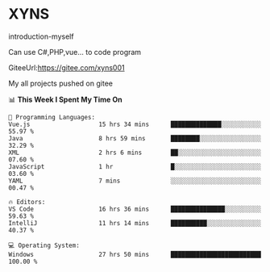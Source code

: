 # XYNS
introduction-myself

Can use C#,PHP,vue... to code program

GiteeUrl:https://gitee.com/xyns001

My all projects pushed on gitee

<!--START_SECTION:waka-->
📊 **This Week I Spent My Time On** 

```text
💬 Programming Languages: 
Vue.js                   15 hrs 34 mins      ██████████████░░░░░░░░░░░   55.97 % 
Java                     8 hrs 59 mins       ████████░░░░░░░░░░░░░░░░░   32.29 % 
XML                      2 hrs 6 mins        ██░░░░░░░░░░░░░░░░░░░░░░░   07.60 % 
JavaScript               1 hr                █░░░░░░░░░░░░░░░░░░░░░░░░   03.60 % 
YAML                     7 mins              ░░░░░░░░░░░░░░░░░░░░░░░░░   00.47 % 

🔥 Editors: 
VS Code                  16 hrs 36 mins      ███████████████░░░░░░░░░░   59.63 % 
IntelliJ                 11 hrs 14 mins      ██████████░░░░░░░░░░░░░░░   40.37 % 

💻 Operating System: 
Windows                  27 hrs 50 mins      █████████████████████████   100.00 % 
```


<!--END_SECTION:waka-->
